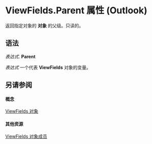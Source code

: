 
# ViewFields.Parent 属性 (Outlook)

返回指定对象的 **对象** 的父级。只读的。


## 语法

 _表达式_. **Parent**

 _表达式_ 一个代表 **ViewFields** 对象的变量。


## 另请参阅


#### 概念


[ViewFields 对象](2516faed-ed11-6cb3-ce9c-b6afa788e909.md)
#### 其他资源


[ViewFields 对象成员](cb481039-258c-e3af-e694-d7712cf0c648.md)